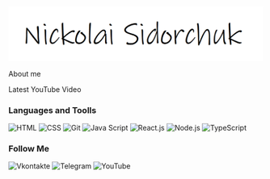 ![Header](https://github.com/k0t1k777/k0t1k777/blob/main/assets/name.bmp)

About me

Latest YouTube Video

### Languages and Toolls
![HTML](https://img.shields.io/badge/-Html-090909?style=for-the-badge&logo=html&logoColor=8A2BE2)
![CSS](https://img.shields.io/badge/-CSS-090909?style=for-the-badge&logo=css&logoColor=8A2BE2)
![Git](https://img.shields.io/badge/-Git-090909?style=for-the-badge&logo=Git&logoColor=00FFFF)
![Java Script](https://img.shields.io/badge/-JavaScript-090909?style=for-the-badge&logo=JavaScript&logoColor=8A2BE2)
![React.js](https://img.shields.io/badge/-React-090909?style=for-the-badge&logo=React&logoColor=FF0000)
![Node.js](https://img.shields.io/badge/-Node-090909?style=for-the-badge&logo=Node.js&logoColor=8A2BE2)
![TypeScript](https://img.shields.io/badge/-TypeScript-090909?style=for-the-badge&logo=TypeScript&logoColor=228B22)

### Follow Me
![Vkontakte](https://img.shields.io/badge/-Vkontakte-090909?style=for-the-badge&logo=Vk&logoColor=0000CD)
![Telegram](https://img.shields.io/badge/-Telegram-090909?style=for-the-badge&logo=Telegram&logoColor=4682B4)
![YouTube](https://img.shields.io/badge/-YouTube-090908?style=for-the-badge&logo=YouTube&logoColor=B22222)
